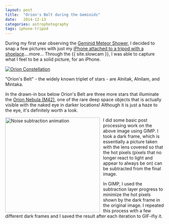 ```yaml
---
layout: post
title:  "Orion's Belt during the Geminids"
date:   2014-12-13
categories: astrophotography
tags: iphone-tripod
---
```


During my first year observing the <a href="http://en.wikipedia.org/wiki/Geminids" target="_blank">Geminid Meteor Shower</a>, I decided to snap a few pictures with just my <a href="{% post_url 2015-01-13-iphone-tripod-gear %}">iPhone attached to a tripod with a shoelace</a>....more... Through the {{ site.slowcam }}, I was able to capture what I feel to be a solid picture, for an iPhone.

<p class="center limited-image"><a class="no-decor" href="{{ site.baseurl }}/images/orion-constellation/2014-12-13_1.png"><img alt="Orion Constellation" src="{{ site.baseurl }}/images/orion-constellation/2014-12-13_1s.png" /></a></p>

"Orion's Belt" - the widely known triplet of stars - are Alnitak, Alnilam, and Mintaka.

In the drawn-in box below Orion's Belt are three more stars that illuminate the <a href="http://en.wikipedia.org/wiki/Orion_Nebula" target="_blank">Orion Nebula (M42)</a>, one of the rare deep space objects that is actually visible with the naked eye in darker locations! Although it is just a haze to the eye, it's definitely worth a look.

<img style="width:300px; float: left; padding: 0 10px 0 0" alt="Noise subtraction animation" src="{{ site.baseurl }}/images/orion-constellation/noise-subtraction.gif" />
I did some basic post processing work on the above image using GIMP. I took a dark frame, which is essentially a picture taken with the lens covered so that the hot pixels (pixels that no longer react to light and appear to always be on) can be subtracted from the final image.

In GIMP, I used the subtraction layer progress to minimize the hot pixels shown by the dark frame in the original image. I repeated this process with a few different dark frames and I saved the result after each iteration to GIF-ifiy it.